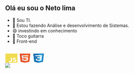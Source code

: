 ## Olá eu sou o Neto lima 

- 🔭 Sou TI.
- 🌱 Estou fazendo Análise e desenvolvimento de Sistemas.
- 😄 investindo em conhecimento 
- 🎸 Toco guitarra 
- 📘  Front-end

<div style="display: inline_block"><br>
  <img align="center" alt="Rafa-Js" height="30" width="40" src="https://raw.githubusercontent.com/devicons/devicon/master/icons/javascript/javascript-plain.svg">
  <img align="center" alt="Rafa-HTML" height="30" width="40" src="https://raw.githubusercontent.com/devicons/devicon/master/icons/html5/html5-original.svg">
  <img align="center" alt="Rafa-CSS" height="30" width="40" src="https://raw.githubusercontent.com/devicons/devicon/master/icons/css3/css3-original.svg">
</div>

<div>
  <a href="https://www.github.com/neto2805" </a>
  <img height="180em" src="https://github-readme-stats.vercel.app/api?username=neto2805&show_icons=true&theme=transparent"
    
</div>

